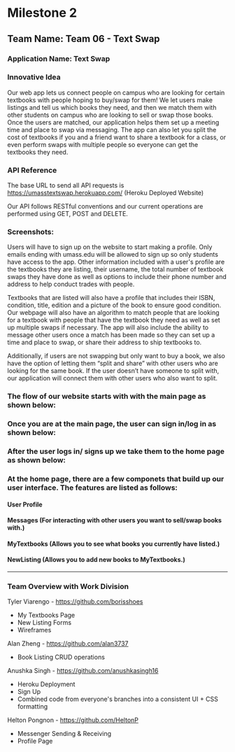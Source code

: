 # Milestone 2

## Team Name: Team 06 - Text Swap

### Application Name: Text Swap

### Innovative Idea

Our web app lets us connect people on campus who are looking for certain textbooks with people hoping to buy/swap for them! We let users make listings and tell us which books they need, and then we match them with other students on campus who are looking to sell or swap those books. Once the users are matched, our application helps them set up a meeting time and place to swap via messaging. The app can also let you split the cost of textbooks if you and a friend want to share a textbook for a class, or even perform swaps with multiple people so everyone can get the textbooks they need.

### API Reference  

The base URL to send all API requests is https://umasstextswap.herokuapp.com/ (Heroku Deployed Website)

Our API follows RESTful conventions and our current operations are performed using GET, POST and DELETE.


### Screenshots:

Users will have to sign up on the website to start making a profile. Only emails ending with umass.edu will be allowed to sign up so only students have access to the app. Other information included with a user's profile are the textbooks they are listing, their username, the total number of textbook swaps they have done as well as options to include their phone number and address to help conduct trades with people.

Textbooks that are listed will also have a profile that includes their ISBN, condition, title, edition and a picture of the book to ensure good condition. Our webpage will also have an algorithm to match people that are looking for a textbook with people that have the textbook they need as well as set up multiple swaps if necessary. The app will also include the ability to message other users once a match has been made so they can set up a time and place to swap, or share their address to ship textbooks to.

Additionally, if users are not swapping but only want to buy a book, we also have the option of letting them “split and share” with other users who are looking for the same book. If the user doesn’t have someone to split with, our application will connect them with other users who also want to split.

### The flow of our website starts with with the **main page** as shown below:

<!-- <img src="https://github.com/anushkasingh16/team06/blob/main/docs/wireframes/Wireframe-MainPage.png"> -->

### Once you are at the **main page**, the user can **sign in/log in** as shown below:

<!-- <img src="https://github.com/anushkasingh16/team06/blob/main/docs/wireframes/Wireframes-SignUpForm.png">

<img src="https://github.com/anushkasingh16/team06/blob/main/docs/wireframes/Wireframes-LoginPopup.png"> -->

### After the user logs in/ signs up we take them to the **home page** as shown below:

<!-- <img src="https://github.com/anushkasingh16/team06/blob/main/docs/wireframes/Wireframes-HomePage.png"> -->

### At the **home page**, there are a few componets that build up our user interface. The features are listed as follows:

#### User Profile 
<!-- <img src="https://github.com/anushkasingh16/team06/blob/main/docs/wireframes/Wireframes-Profile.png"> -->

#### Messages (For interacting with other users you want to sell/swap books with.)
<!-- <img src="https://github.com/anushkasingh16/team06/blob/main/docs/wireframes/Wireframes-Messages.png"> -->

#### MyTextbooks (Allows you to see what books you currently have listed.)
<!-- <img src="https://github.com/anushkasingh16/team06/blob/main/docs/wireframes/Wireframes-MyTextbooks.png"> -->

#### NewListing (Allows you to add new books to **MyTextbooks**.)
<!-- <img src="https://github.com/anushkasingh16/team06/blob/main/docs/wireframes/Wireframes-NewListing.png"> -->

<hr>

### Team Overview with Work Division

Tyler Viarengo - https://github.com/borisshoes
* My Textbooks Page 
* New Listing Forms
* Wireframes

Alan Zheng - https://github.com/alan3737
* Book Listing CRUD operations

Anushka Singh - https://github.com/anushkasingh16
* Heroku Deployment
* Sign Up
* Combined code from everyone's branches into a consistent UI + CSS formatting

Helton Pongnon - https://github.com/HeltonP
* Messenger Sending & Receiving 
* Profile Page